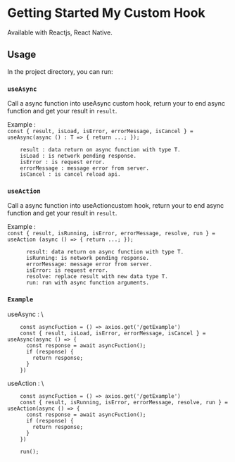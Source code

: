 # Getting Started My Custom Hook

Available with Reactjs, React Native.

## Usage

In the project directory, you can run:

### `useAsync`

Call a async function into useAsync custom hook, return your to end async function and get your result in ```result```.

Example : \
  ```const { result, isLoad, isError, errorMessage, isCancel } = useAsync(async () : T => { return ...; }); ```
  ``` 
      result : data return on async function with type T.
      isLoad : is network pending response.
      isError : is request error.
      errorMessage : message error from server.
      isCancel : is cancel reload api.
  ```
### `useAction`

Call a async function into useActioncustom hook, return your to end async function and get your result in ```result```.

Example : \
  ```const { result, isRunning, isError, errorMessage, resolve, run } = useAction (async () => { return ...; }); ```
  ``` 
        result: data return on async function with type T.
        isRunning: is network pending response.
        errorMessage: message error from server.
        isError: is request error.
        resolve: replace result with new data type T.
        run: run with async function arguments.
  ```
  
  ### `Example`
  useAsync : \
  ```
      const asyncFuction = () => axios.get('/getExample')
      const { result, isLoad, isError, errorMessage, isCancel } = useAsync(async () => {
        const response = await asyncFuction();
        if (response) {
          return response;
        }
      })
  ```
   useAction : \
  ```
      const asyncFuction = () => axios.get('/getExample')
      const { result, isRunning, isError, errorMessage, resolve, run } = useAction(async () => {
        const response = await asyncFuction();
        if (response) {
          return response;
        }
      })
      
      run();
  ```


